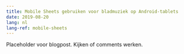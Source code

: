 ```yaml
---
title: Mobile Sheets gebruiken voor bladmuziek op Android-tablets
date: 2019-08-20
lang: nl
lang-ref: mobile-sheets
---
```


Placeholder voor blogpost. Kijken of comments werken.